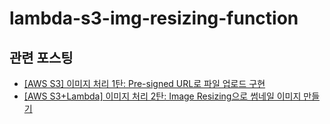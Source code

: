 # lambda-s3-img-resizing-function

## 관련 포스팅

- [[AWS S3] 이미지 처리 1탄: Pre-signed URL로 파일 업로드 구현](https://hello-judy-world.tistory.com/219)
- [[AWS S3+Lambda] 이미지 처리 2탄: Image Resizing으로 썸네일 이미지 만들기](https://hello-judy-world.tistory.com/220)
